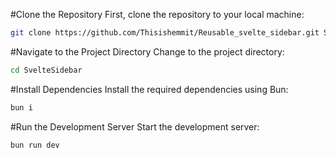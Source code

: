 #Clone the Repository
First, clone the repository to your local machine:
```sh
git clone https://github.com/Thisishemmit/Reusable_svelte_sidebar.git SvelteSidebar/
```

#Navigate to the Project Directory
Change to the project directory:
```sh
cd SvelteSidebar
```

#Install Dependencies
Install the required dependencies using Bun:
```sh
bun i
```

#Run the Development Server
Start the development server:
```sh
bun run dev
```
